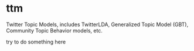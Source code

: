 ttm
===

Twitter Topic Models, includes TwitterLDA, Generalized Topic Model (GBT), Community Topic Behavior models, etc.


try to do something here
